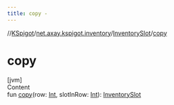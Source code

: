 ```yaml
---
title: copy -
---
```

//[KSpigot](../../index.md)/[net.axay.kspigot.inventory](../index.md)/[InventorySlot](index.md)/[copy](copy.md)



# copy  
[jvm]  
Content  
fun [copy](copy.md)(row: [Int](https://kotlinlang.org/api/latest/jvm/stdlib/kotlin/-int/index.html), slotInRow: [Int](https://kotlinlang.org/api/latest/jvm/stdlib/kotlin/-int/index.html)): [InventorySlot](index.md)  



